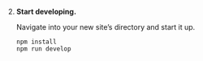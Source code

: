 2.  **Start developing.**

    Navigate into your new site’s directory and start it up.

    ```shell
    npm install
    npm run develop
    ```
